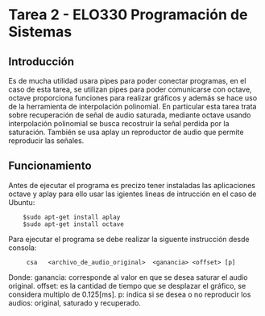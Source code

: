 Tarea 2 - ELO330 Programación de Sistemas
===================
Introducción
-------
Es de mucha utilidad usara pipes para poder conectar programas, en el caso de esta tarea, se utilizan pipes para poder comunicarse con octave, octave proporciona funciones para realizar gráficos y además se hace uso de la herramienta de interpolación polinomial.
En particular esta tarea trata sobre recuperación de señal de audio saturada, mediante octave usando interpolación polinomial se busca recostruir la señal perdida por la saturación. También se usa aplay un reproductor de audio que permite reproducir las señales.

Funcionamiento
------------------
Antes de ejecutar el programa es precizo tener instaladas las aplicaciones octave y aplay para ello usar las igientes lineas de intrucción en el caso de Ubuntu:

        $sudo apt-get install aplay
        $sudo apt-get install octave

Para ejecutar el programa se debe realizar la siguente instrucción desde consola:

         csa   <archivo_de_audio_original>  <ganancia> <offset> [p]
        
Donde:
ganancia: corresponde al valor en que se desea saturar el audio original.
offset: es la cantidad de tiempo que se desplazar el gráfico, se considera multiplo de 0.125[ms].
p: indica si se desea o no reproducir los audios: original, saturado y recuperado.
